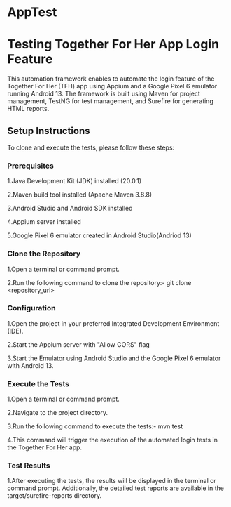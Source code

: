 # AppTest

# Testing Together For Her App Login Feature

This automation framework enables to automate the login feature of the Together For Her (TFH) app using Appium and a Google Pixel 6 emulator running Android 13. The framework is built using Maven for project management, TestNG for test management, and Surefire for generating HTML reports.

## Setup Instructions

To clone and execute the tests, please follow these steps:

### Prerequisites
1.Java Development Kit (JDK) installed (20.0.1)

2.Maven build tool installed (Apache Maven 3.8.8)

3.Android Studio and Android SDK installed

4.Appium server installed

5.Google Pixel 6 emulator created in Android Studio(Andriod 13)

### Clone the Repository

1.Open a terminal or command prompt.

2.Run the following command to clone the repository:- git clone <repository_url>

### Configuration

1.Open the project in your preferred Integrated Development Environment (IDE).

2.Start the Appium server with "Allow CORS" flag 

3.Start the Emulator using Android Studio and the Google Pixel 6 emulator with Android 13.

### Execute the Tests

1.Open a terminal or command prompt.

2.Navigate to the project directory.

3.Run the following command to execute the tests:- mvn test

4.This command will trigger the execution of the automated login tests in the Together For Her app.

### Test Results

1.After executing the tests, the results will be displayed in the terminal or command prompt. Additionally, the detailed test reports are available in the target/surefire-reports directory.
